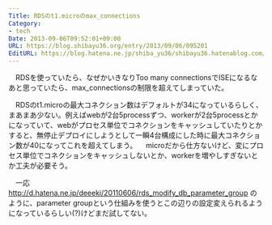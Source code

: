 ```yaml
---
Title: RDSのt1.microのmax_connections
Category:
- tech
Date: 2013-09-06T09:52:01+09:00
URL: https://blog.shibayu36.org/entry/2013/09/06/095201
EditURL: https://blog.hatena.ne.jp/shiba_yu36/shibayu36.hatenablog.com/atom/entry/11696248318757418007
---
```


　RDSを使っていたら、なぜかいきなりToo many connectionsでISEになるなあと思っていたら、max_connectionsの制限を超えてしまっていた。

　RDSのt1.microの最大コネクション数はデフォルトが34になっているらしく、まあまあ少ない。例えばwebが2台5processずつ、workerが2台5processとかになっていて、webがプロセス単位でコネクションをキャッシュしていたりとかすると、無停止デプロイにしようとして一瞬4台構成にした時に最大コネクション数が40になってこれを超えてしまう。
　microだから仕方ないけど、変にプロセス単位でコネクションをキャッシュしないとか、workerを増やしすぎないとか工夫が必要そう。

　一応 http://d.hatena.ne.jp/deeeki/20110606/rds_modify_db_parameter_group のように、parameter groupという仕組みを使うとこの辺りの設定変えられるようになっているらしい(?)けどまだ試してない。
